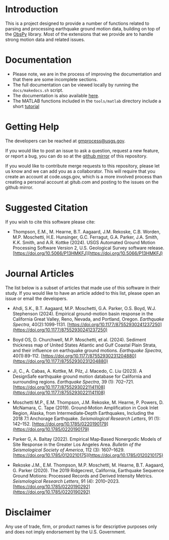 # Introduction
This is a project designed to provide a number of functions related to parsing and processing earthquake ground motion data, building on top of the [ObsPy](https://github.com/obspy/obspy/wiki) library.
Most of the extensions that we provide are to handle strong motion data and related issues.


# Documentation
- Please note, we are in the process of improving the documentation and that there are some incomplete sections.
- The full documentation can be viewed locally by running the `docs/makedocs.sh` script.
- The documentation is also available [here](https://ghsc.code-pages.usgs.gov/esi/groundmotion-processing/).
- The MATLAB functions included in the `tools/matlab` directory include a short [tutorial](tools/matlab/readme.md)

# Getting Help
The developers can be reached at [gmprocess@usgs.gov](mailto:gmprocess@usgs.gov).

If you would like to post an issue to ask a question, request a new feature, or report a bug, you can do so at the [github mirror](https://github.com/DOI-USGS/ghsc-esi-groundmotion-processing) of this repository. 

If you would like to contribute merge requests to this repository, please let us know and we can add you as a collaborator. 
This will require that you create an account at code.usgs.gov, which is a more involved process than creating a personal account at gitub.com and posting to the issues on the github mirror.

# Suggested Citation
If you wish to cite this software please cite:

- Thompson, E.M., M. Hearne, B.T. Aagaard, J.M. Rekoske, C.B. Worden, M.P. Moschetti, H.E. Hunsinger, G.C. Ferragut, G.A. Parker, J.A. Smith, K.K. Smith, and A.R. Kottke (2024). USGS Automated Ground Motion Processing Software Version 2, U.S. Geological Survey software release. [https://doi.org/10.5066/P13HMKFJ](https://doi.org/10.5066/P13HMKFJ)
  
# Journal Articles
The list below is a subset of articles that made use of this software in their study. If you would like to have an article added to this list, please open an issue or email the developers.

- Ahdi, S.K., B.T. Aagaard, M.P. Moschetti, G.A. Parker, O.S. Boyd, W.J. Stephenson (2024). Empirical ground-motion basin response in the California Great Valley, Reno, Nevada, and Portland, Oregon. _Earthquake Spectra_, 40(2):1099-1131. [https://doi.org/10.1177/87552930241237250](https://doi.org/10.1177/87552930241237250)

- Boyd OS, D. Churchwell, M.P. Moschetti, et al. (2024). Sediment thickness map of United States Atlantic and Gulf Coastal Plain Strata, and their influence on earthquake ground motions. _Earthquake Spectra_, 40(1):89-112. [https://doi.org/10.1177/87552930231204880](https://doi.org/10.1177/87552930231204880)

- Ji, C., A. Cabas, A. Kottke, M. Pilz, J. Macedo, C. Liu (2023). A DesignSafe earthquake ground motion database for California and surrounding regions. _Earthquake Spectra_, 39 (1): 702–721. [https://doi.org/10.1177/87552930221141108](https://doi.org/10.1177/87552930221141108)

- Moschetti M.P., E.M. Thompson, J.M. Rekoske, M. Hearne, P. Powers, D. McNamara, C. Tape (2019). Ground‐Motion Amplification in Cook Inlet Region, Alaska, from Intermediate‐Depth Earthquakes, Including the 2018  7.1 Anchorage Earthquake. _Seismological Research Letters_, 91 (1): 142–152. [https://doi.org/10.1785/0220190179](https://doi.org/10.1785/0220190179)

- Parker G, A. Baltay (2022). Empirical Map‐Based Nonergodic Models of Site Response in the Greater Los Angeles Area. _Bulletin of the Seismological Society of America_, 112 (3): 1607–1629. [https://doi.org/10.1785/0120210175](https://doi.org/10.1785/0120210175)

- Rekoske J.M., E.M. Thompson, M.P. Moschetti, M. Hearne, B.T. Aagaard, G. Parker (2020). The 2019 Ridgecrest, California, Earthquake Sequence Ground Motions: Processed Records and Derived Intensity Metrics. _Seismological Research Letters_, 91 (4): 2010–2023. [https://doi.org/10.1785/0220190292](https://doi.org/10.1785/0220190292)

# Disclaimer

Any use of trade, firm, or product names is for descriptive purposes only and does not imply endorsement by the U.S. Government.
